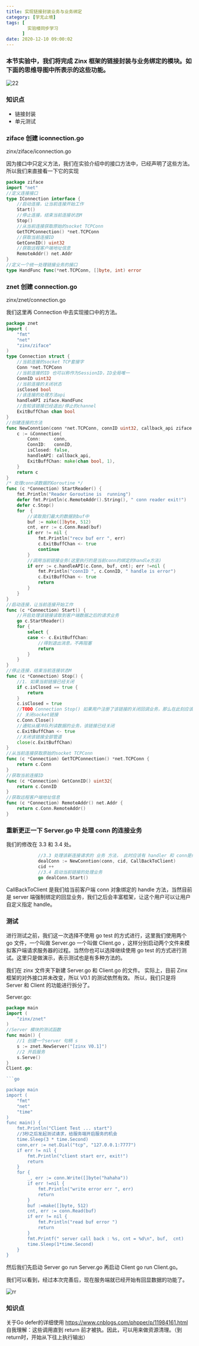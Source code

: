 ```yaml
---
title: 实现链接封装业务与业务绑定
category: [学无止境]
tags: [
        实验楼同步学习
      ]
date: 2020-12-10 09:00:02
---
```


### 本节实验中，我们将完成 Zinx 框架的链接封装与业务绑定的模块。如下面的思维导图中所表示的这些功能。
![22](http://image.jk-kj.com/mweb/2020/12/10/1607565067161122.png)
### 知识点
- 链接封装
- 单元测试




### ziface 创建 iconnection.go

zinx/ziface/iconnection.go

因为接口中只定义方法，我们在实验介绍中的接口方法中，已经声明了这些方法。所以我们来直接看一下它的实现
```go
package ziface
import "net"
//定义连接接口
type IConnection interface {
    //启动连接，让当前连接开始工作
    Start()
    //停止连接，结束当前连接状态M
    Stop()
    //从当前连接获取原始的socket TCPConn
    GetTCPConnection() *net.TCPConn
    //获取当前连接ID
    GetConnID() uint32
    //获取远程客户端地址信息
    RemoteAddr() net.Addr
}
//定义一个统一处理链接业务的接口
type HandFunc func(*net.TCPConn, []byte, int) error
```


### znet 创建 connection.go

zinx/znet/connection.go

我们这里再 Connection 中去实现接口中的方法。
```go
package znet
import (
    "fmt"
    "net"
    "zinx/ziface"
)
type Connection struct {
    //当前连接的socket TCP套接字
    Conn *net.TCPConn
    //当前连接的ID 也可以称作为SessionID，ID全局唯一
    ConnID uint32
    //当前连接的关闭状态
    isClosed bool
    //该连接的处理方法api
    handleAPI ziface.HandFunc
    //告知该链接已经退出/停止的channel
    ExitBuffChan chan bool
}
//创建连接的方法
func NewConntion(conn *net.TCPConn, connID uint32, callback_api ziface.HandFunc) *Connection{
    c := &Connection{
        Conn:     conn,
        ConnID:   connID,
        isClosed: false,
        handleAPI: callback_api,
        ExitBuffChan: make(chan bool, 1),
    }
    return c
}
/* 处理conn读数据的Goroutine */
func (c *Connection) StartReader() {
    fmt.Println("Reader Goroutine is  running")
    defer fmt.Println(c.RemoteAddr().String(), " conn reader exit!")
    defer c.Stop()
    for  {
        //读取我们最大的数据到buf中
        buf := make([]byte, 512)
        cnt, err := c.Conn.Read(buf)
        if err != nil {
            fmt.Println("recv buf err ", err)
            c.ExitBuffChan <- true
            continue
        }
        //调用当前链接业务(这里执行的是当前conn的绑定的handle方法)
        if err := c.handleAPI(c.Conn, buf, cnt); err !=nil {
            fmt.Println("connID ", c.ConnID, " handle is error")
            c.ExitBuffChan <- true
            return
        }
    }
}
//启动连接，让当前连接开始工作
func (c *Connection) Start() {
    //开启处理该链接读取到客户端数据之后的请求业务
    go c.StartReader()
    for {
        select {
        case <- c.ExitBuffChan:
            //得到退出消息，不再阻塞
            return
        }
    }
}
//停止连接，结束当前连接状态M
func (c *Connection) Stop() {
    //1. 如果当前链接已经关闭
    if c.isClosed == true {
        return
    }
    c.isClosed = true
    //TODO Connection Stop() 如果用户注册了该链接的关闭回调业务，那么在此刻应该显示调用
    // 关闭socket链接
    c.Conn.Close()
    //通知从缓冲队列读数据的业务，该链接已经关闭
    c.ExitBuffChan <- true
    //关闭该链接全部管道
    close(c.ExitBuffChan)
}
//从当前连接获取原始的socket TCPConn
func (c *Connection) GetTCPConnection() *net.TCPConn {
    return c.Conn
}
//获取当前连接ID
func (c *Connection) GetConnID() uint32{
    return c.ConnID
}
//获取远程客户端地址信息
func (c *Connection) RemoteAddr() net.Addr {
    return c.Conn.RemoteAddr()
}
```
### 重新更正一下 Server.go 中 处理 conn 的连接业务
我们的修改在 3.3 和 3.4 处。
```go
            //3.3 处理该新连接请求的 业务 方法， 此时应该有 handler 和 conn是绑定的
            dealConn := NewConntion(conn, cid, CallBackToClient)
            cid ++
            //3.4 启动当前链接的处理业务
            go dealConn.Start()
```

CallBackToClient 是我们给当前客户端 conn 对象绑定的 handle 方法，当然目前是 server 端强制绑定的回显业务，我们之后会丰富框架，让这个用户可以让用户自定义指定 handle。

### 测试
进行测试之前，我们这一次选择不使用 go test 的方式进行，这里我们使用两个 go 文件，一个叫做 Server.go 一个叫做 Client.go ，这样分别启动两个文件来模拟客户端请求服务器的过程。当然你也可以选择继续使用 go test 的方式进行测试。这里只是做演示，表示测试也是有多种方法的。

我们在 zinx 文件夹下新建 Server.go 和 Client.go 的文件。 实际上，目前 Zinx 框架的对外接口并未改变，所以 V0.1 的测试依然有效。 所以，我们只是将 Server 和 Client 的功能进行拆分了。

Server.go:
```go
package main
import (
    "zinx/znet"
)
//Server 模块的测试函数
func main() {
    //1 创建一个server 句柄 s
    s := znet.NewServer("[zinx V0.1]")
    //2 开启服务
    s.Serve()
}
Client.go:

```go

package main
import (
    "fmt"
    "net"
    "time"
)
func main() {
    fmt.Println("Client Test ... start")
    //3秒之后发起测试请求，给服务端开启服务的机会
    time.Sleep(3 * time.Second)
    conn,err := net.Dial("tcp", "127.0.0.1:7777")
    if err != nil {
        fmt.Println("client start err, exit!")
        return
    }
    for {
        _, err := conn.Write([]byte("hahaha"))
        if err !=nil {
            fmt.Println("write error err ", err)
            return
        }
        buf :=make([]byte, 512)
        cnt, err := conn.Read(buf)
        if err != nil {
            fmt.Println("read buf error ")
            return
        }
        fmt.Printf(" server call back : %s, cnt = %d\n", buf,  cnt)
        time.Sleep(1*time.Second)
    }
}
```

然后我们先启动 Server go run Server.go 再启动 Client go run Client.go。

我们可以看到，经过本次完善后，现在服务端就已经开始有回显数据的功能了。

![rr](http://image.jk-kj.com/mweb/2020/12/10/16075650671666rr.png)




### 知识点
关于Go defer的详细使用
https://www.cnblogs.com/phpper/p/11984161.html
自我理解：这些调用直到 return 前才被执。因此，可以用来做资源清理。（到return时，开始从下往上执行输出）